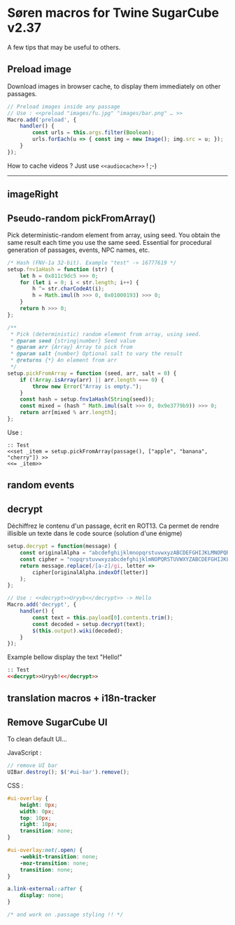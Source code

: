 # Søren macros for Twine SugarCube v2.37

A few tips that may be useful to others.

## Preload image
Download images in browser cache, to display them immediately on other passages.

```javascript
// Preload images inside any passage
// Use : <<preload "images/fu.jpg" "images/bar.png" … >>
Macro.add('preload', {
    handler() {
        const urls = this.args.filter(Boolean);
        urls.forEach(u => { const img = new Image(); img.src = u; });
    }
});
```
How to cache videos ? Just use `<<audiocache>>` ! ;-)

---

## imageRight

## Pseudo-random pickFromArray()
Pick deterministic-random element from array, using seed. You obtain the same result each time you use the same seed. 
Essential for procedural generation of passages, events, NPC names, etc.

```javascript
/* Hash (FNV-1a 32-bit). Example "test" -> 16777619 */
setup.fnv1aHash = function (str) {
    let h = 0x811c9dc5 >>> 0;
    for (let i = 0; i < str.length; i++) {
        h ^= str.charCodeAt(i);
        h = Math.imul(h >>> 0, 0x01000193) >>> 0;
    }
    return h >>> 0;
};

/**
 * Pick (deterministic) random element from array, using seed.
 * @param seed {string|number} Seed value
 * @param arr {Array} Array to pick from
 * @param salt {number} Optional salt to vary the result
 * @returns {*} An element from arr
 */
setup.pickFromArray = function (seed, arr, salt = 0) {
    if (!Array.isArray(arr) || arr.length === 0) {
        throw new Error("Array is empty.");
    }
    const hash = setup.fnv1aHash(String(seed));
    const mixed = (hash ^ Math.imul(salt >>> 0, 0x9e3779b9)) >>> 0;
    return arr[mixed % arr.length];
};
```

Use :
```xhtml
:: Test
<<set _item = setup.pickFromArray(passage(), ["apple", "banana", "cherry"]) >>
<<= _item>>
```

## random events

## decrypt
Déchiffrez le contenu d'un passage, écrit en ROT13. Ca permet de rendre illisible un texte dans le code source (solution d'une énigme)
```javascript
setup.decrypt = function(message) {
    const originalAlpha = "abcdefghijklmnopqrstuvwxyzABCDEFGHIJKLMNOPQRSTUVWXYZ";
    const cipher = "nopqrstuvwxyzabcdefghijklmNOPQRSTUVWXYZABCDEFGHIJKLM";
    return message.replace(/[a-z]/gi, letter =>
        cipher[originalAlpha.indexOf(letter)]
    );
};

// Use : <<decrypt>>Uryyb<</decrypt>> -> Hello
Macro.add('decrypt', {
    handler() {
        const text = this.payload[0].contents.trim();
        const decoded = setup.decrypt(text);
        $(this.output).wiki(decoded);
    }
});
```
Example bellow display the text "Hello!"
```html
:: Test
<<decrypt>>Uryyb!<</decrypt>>
```

## translation macros + i18n-tracker

## Remove SugarCube UI
To clean default UI…

JavaScript :
```javascript
// remove UI bar
UIBar.destroy(); $('#ui-bar').remove();
```
CSS : 
```css
#ui-overlay {
    height: 0px;
    width: 0px;
    top: 10px;
    right: 10px;
    transition: none;
}

#ui-overlay:not(.open) {
    -webkit-transition: none;
    -moz-transition: none;
    transition: none;
}

a.link-external::after {
    display: none;
}

/* and work on .passage styling !! */
```
